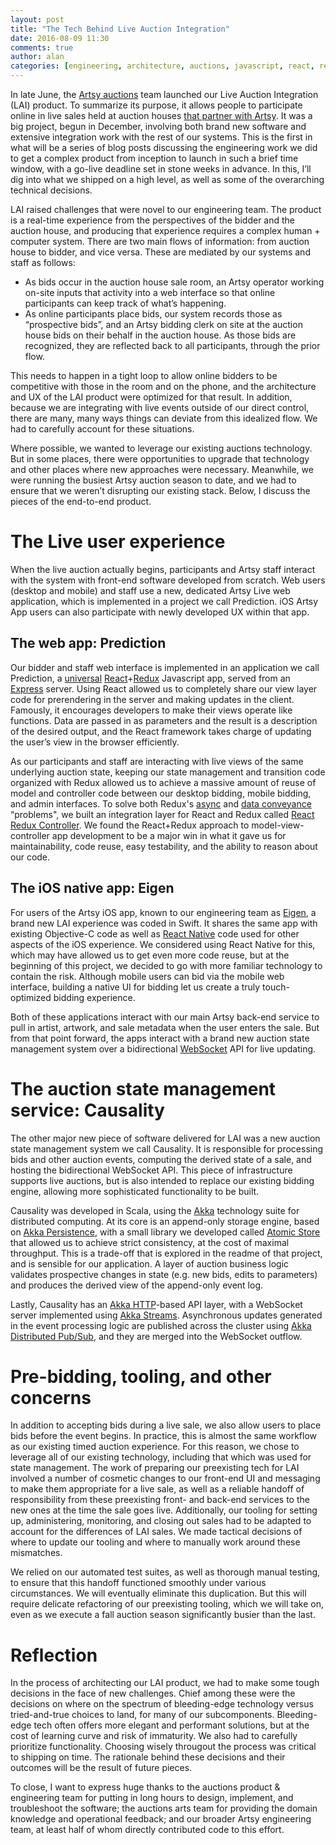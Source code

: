 ```yaml
---
layout: post
title: "The Tech Behind Live Auction Integration"
date: 2016-08-09 11:30
comments: true
author: alan
categories: [engineering, architecture, auctions, javascript, react, redux, scala, akka, swift, launch, lifecycle]
---
```


In late June, the [Artsy auctions](https://www.artsy.net/auctions/) team launched our Live Auction Integration (LAI) product. To summarize its purpose, it allows people to participate online in live sales held at auction houses [that partner with Artsy](https://www.artsy.net/auction-partnerships). It was a big project, begun in December, involving both brand new software and extensive integration work with the rest of our systems. This is the first in what will be a series of blog posts discussing the engineering work we did to get a complex product from inception to launch in such a brief time window, with a go-live deadline set in stone weeks in advance. In this, I’ll dig into what we shipped on a high level, as well as some of the overarching technical decisions.

LAI raised challenges that were novel to our engineering team. The product is a real-time experience from the perspectives of the bidder and the auction house, and producing that experience requires a complex human + computer system. There are two main flows of information: from auction house to bidder, and vice versa. These are mediated by our systems and staff as follows:

- As bids occur in the auction house sale room, an Artsy operator working on-site inputs that activity into a web interface so that online participants can keep track of what’s happening.
- As online participants place bids, our system records those as “prospective bids”, and an Artsy bidding clerk on site at the auction house bids on their behalf in the auction house. As those bids are recognized, they are reflected back to all participants, through the prior flow.

This needs to happen in a tight loop to allow online bidders to be competitive with those in the room and on the phone, and the architecture and UX of the LAI product were optimized for that result. In addition, because we are integrating with live events outside of our direct control, there are many, many ways things can deviate from this idealized flow. We had to carefully account for these situations.

Where possible, we wanted to leverage our existing auctions technology. But in some places, there were opportunities to upgrade that technology and other places where new approaches were necessary. Meanwhile, we were running the busiest Artsy auction season to date, and we had to ensure that we weren’t disrupting our existing stack. Below, I discuss the pieces of the end-to-end product.

# The Live user experience

When the live auction actually begins, participants and Artsy staff interact with the system with front-end software developed from scratch. Web users (desktop and mobile) and staff use a new, dedicated Artsy Live web application, which is implemented in a project we call Prediction. iOS Artsy App users can also participate with newly developed UX within that app.

## The web app: Prediction

Our bidder and staff web interface is implemented in an application we call Prediction, a [universal](https://medium.com/@mjackson/universal-javascript-4761051b7ae9#.ev1yd3juy) [React](https://facebook.github.io/react/)+[Redux](http://redux.js.org/) Javascript app, served from an [Express](http://expressjs.com/) server. Using React allowed us to completely share our view layer code for prerendering in the server and making updates in the client. Famously, it encourages developers to make their views operate like functions. Data are passed in as parameters and the result is a description of the desired output, and the React framework takes charge of updating the user’s view in the browser efficiently.

As our participants and staff are interacting with live views of the same underlying auction state, keeping our state management and transition code organized with Redux allowed us to achieve a massive amount of reuse of model and controller code between our desktop bidding, mobile bidding, and admin interfaces. To solve both Redux's [async](http://stackoverflow.com/q/34570758/807674) and [data conveyance](http://stackoverflow.com/q/34299460/807674) “problems", we built an integration layer for React and Redux called [React Redux Controller](https://github.com/artsy/react-redux-controller). We found the React+Redux approach to model-view-controller app development to be a major win in what it gave us for maintainability, code reuse, easy testability, and the ability to reason about our code.

## The iOS native app: Eigen

For users of the Artsy iOS app, known to our engineering team as [Eigen](https://github.com/artsy/eigen), a brand new LAI experience was coded in Swift. It shares the same app with existing Objective-C code as well as [React Native](https://facebook.github.io/react-native/) code used for other aspects of the iOS experience. We considered using React Native for this, which may have allowed us to get even more code reuse, but at the beginning of this project, we decided to go with more familiar technology to contain the risk. Although mobile users can bid via the mobile web interface, building a native UI for bidding let us create a truly touch-optimized bidding experience.

Both of these applications interact with our main Artsy back-end service to pull in artist, artwork, and sale metadata when the user enters the sale. But from that point forward, the apps interact with a brand new auction state management system over a bidirectional [WebSocket](https://en.wikipedia.org/wiki/WebSocket) API for live updating.

# The auction state management service: Causality

The other major new piece of software delivered for LAI was a new auction state management system we call Causality. It is responsible for processing bids and other auction events, computing the derived state of a sale, and hosting the bidirectional WebSocket API. This piece of infrastructure supports live auctions, but is also intended to replace our existing bidding engine, allowing more sophisticated functionality to be built.

Causality was developed in Scala, using the [Akka](http://doc.akka.io/docs/akka/current/intro/what-is-akka.html) technology suite for distributed computing. At its core is an append-only storage engine, based on [Akka Persistence](http://doc.akka.io/docs/akka/current/scala/persistence.html), with a small library we developed called [Atomic Store](https://github.com/artsy/atomic-store) that allowed us to achieve strict consistency, at the cost of maximal throughput. This is a trade-off that is explored in the readme of that project, and is sensible for our application. A layer of auction business logic validates prospective changes in state (e.g. new bids, edits to parameters) and produces the derived view of the append-only event log.

Lastly, Causality has an [Akka HTTP](http://doc.akka.io/docs/akka/current/scala/http/introduction.html)-based API layer, with a WebSocket server implemented using [Akka Streams](http://doc.akka.io/docs/akka/current/scala/stream/stream-introduction.html). Asynchronous updates generated in the event processing logic are published across the cluster using [Akka Distributed Pub/Sub](http://doc.akka.io/docs/akka/current/scala/distributed-pub-sub.html), and they are merged into the WebSocket outflow.

# Pre-bidding, tooling, and other concerns

In addition to accepting bids during a live sale, we also allow users to place bids before the event begins. In practice, this is almost the same workflow as our existing timed auction experience. For this reason, we chose to leverage all of our existing technology, including that which was used for state management. The work of preparing our preexisting tech for LAI involved a number of cosmetic changes to our front-end UI and messaging to make them appropriate for a live sale, as well as a reliable handoff of responsibility from these preexisting front- and back-end services to the new ones at the time the sale goes live. Additionally, our tooling for setting up, administering, monitoring, and closing out sales had to be adapted to account for the differences of LAI sales. We made tactical decisions of where to update our tooling and where to manually work around these mismatches.

We relied on our automated test suites, as well as thorough manual testing, to ensure that this handoff functioned smoothly under various circumstances. We  will eventually eliminate this duplication. But this will require delicate refactoring of our preexisting tooling, which we will take on, even as we execute a fall auction season significantly busier than the last.

# Reflection

In the process of architecting our LAI product, we had to make some tough decisions in the face of new challenges. Chief among these were the decisions on where on the spectrum of bleeding-edge technology versus tried-and-true choices to land, for many of our subcomponents. Bleeding-edge tech often offers more elegant and performant solutions, but at the cost of learning curve and risk of immaturity. We also had to carefully prioritize functionality. Choosing wisely througout the process was critical to shipping on time. The rationale behind these decisions and their outcomes will be the result of future pieces.

To close, I want to express huge thanks to the auctions product & engineering team for putting in long hours to design, implement, and troubleshoot the software; the auctions arts team for providing the domain knowledge and operational feedback; and our broader Artsy engineering team, at least half of whom directly contributed code to this effort.